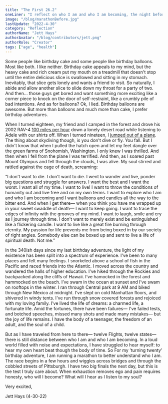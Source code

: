 ```yaml
---
title: "The First 26.2"
oneLiner: "I reflect on who I am and who I am becoming, the night before my first marathon."
image: "/blog/marathonBefore.jpg"
lastUpdate: "2022-4-30"
category: "Reflection"
authorName: "Jett Hays"
authorAvatar: "/blog/contributors/jett.png"
authorRole: "Creator"
tags: ["age", "health"]
---
```


Some people like birthday cake and some people like birthday balloons. Most like both. I like neither. Birthday cake appeals to my mind, but the heavy cake and rich cream put my mouth on a treadmill that doesn't stop until the entire delicious slice is swallowed and sitting in my stomach. Inevitably, that slice gets lonely and wants a friend to visit. So naturally, I abide and allow another slice to slide down my throat for a party of two. And then… those guys get bored and want something more exciting like a corner piece to knock on the door of self-restraint, like a crumbly pile of bad intentions. And as for balloons? Ok, I lied. Birthday balloons are awesome. But more than balloons and much more than cake, I prefer birthday adventures.

When I turned eighteen, my friend and I camped in the forest and drove his 2002 RAV-4 [100 miles per hour](https://www.youtube.com/watch?v=qc7rLAHVfTY) down a lonely desert road while listening to Adele with our shirts off. When I turned nineteen, I [jumped out of a plane](https://www.youtube.com/watch?v=XlC0fNytLeI). The thing about skydiving though, is you don't dive or fly. You fall. But I didn't know that when I pulled the hatch open and let my feet dangle over the green farms of Snohomish, Washington. I only knew I was thrilled. And then when I fell from the plane I was terrified. And then, as I soared past Mount Olympus and fell through the clouds, I was alive. My soul stirred and rattled against the cage of death, screaming:

“I don't want to die. I don't want to die. I went to wander and live, ponder big questions and struggle for answers. I want the best and I want the worst. I want all of my time. I want to live! I want to throw the conditions of humanity out and live free and on my own terms.
I want to explore who I am and who I am becoming and I want balloons and candles all the way to the bitter end. And when I get there— when you think you have me wrapped up in your sweet swaddle of death— I want to keep going. I want to trace the edges of infinity with the grooves of my mind. I want to laugh, smile and cry as I journey through time. I don't want to merely exist and be extinguished like a flickering candle. I want to live like a great fire burning through eternity. My passion for life prevents me from being boxed in by our society of right angles. Somebody else can be boxed up and sent to live a life of spiritual death. Not me.”

In the 340ish days since my last birthday adventure, the light of my existence has been split into a spectrum of experience. I've been to many places and felt many feelings. I snorkeled above a school of fish in the Pacific and raced friends into the Atlantic. I moved across the country and wandered the halls of higher education. I've hiked through the Rockies and backpacked along the cliffs of Hawaii. I’ve hamocked in the forest and hammocked on the beach. I’ve swam in the ocean at sunset and I’ve swam on rooftops in the winter. I ran through Central park at 9 AM and biked through New Mexico at midnight. I’ve slept on cold Manhattan floors, and shivered in windy tents. I've run through snow covered forests and rejoiced with my loving family. I’ve lived the life of dreams: a charmed life, a fortunate life.
Amid the fortunes, there have been failures— I've failed tests, and botched speeches, missed many shots and made many mistakes— but the joy of life remains. I have the body of a teenager, the freedom of an adult, and the soul of a child.

But as I have traveled from here to there— twelve Flights, twelve states— there is still distance between who I am and who I am becoming. In a loud world filled with noise and expectations, I have struggled to hear myself: to hear my own heart beat though the body of time.
So For my 'turning twenty' birthday adventure, I am running a marathon to better understand who I am. The race begins in a few hours and wiggles across bridges and through the cobbled streets of Pittsburgh. I have two big finals the next day, but this is the test I truly care about. When exhaustion removes ego and pain requires honesty, who will I become? What will I hear as I listen to my soul?

Very excited,

Jett Hays (4-30-22)
